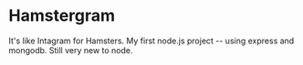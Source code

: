 Hamstergram
===========

It's like Intagram for Hamsters. My first node.js project -- using express and mongodb. Still very new to node.
